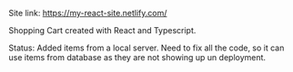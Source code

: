Site link: https://my-react-site.netlify.com/

Shopping Cart created with React and Typescript.

Status:
Added items from a local server.
Need to fix all the code, so it can use items from database as they are not showing up un deployment.
